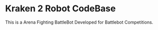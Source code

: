 # Kraken 2 Robot CodeBase

This is a Arena Fighting BattleBot Developed for Battlebot Competitions.


 
